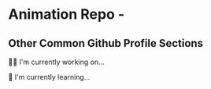 
# Animation Repo - 


## Other Common Github Profile Sections

👩‍💻 I'm currently working on...

🧠 I'm currently learning...



